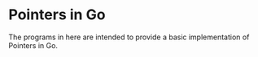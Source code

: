 # Pointers in Go
The programs in here are intended to provide a basic implementation of Pointers in Go.